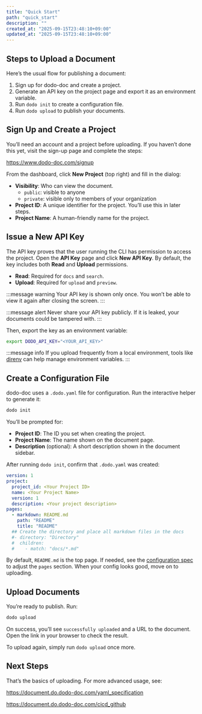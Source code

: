 ```yaml
---
title: "Quick Start"
path: "quick_start"
description: ""
created_at: "2025-09-15T23:48:10+09:00"
updated_at: "2025-09-15T23:48:10+09:00"
---
```

## Steps to Upload a Document

Here’s the usual flow for publishing a document:

1. Sign up for dodo-doc and create a project.
2. Generate an API key on the project page and export it as an environment variable.
3. Run `dodo init` to create a configuration file.
4. Run `dodo upload` to publish your documents.

## Sign Up and Create a Project

You’ll need an account and a project before uploading. If you haven’t done this yet, visit the sign-up page and complete the steps:

https://www.dodo-doc.com/signup

From the dashboard, click **New Project** (top right) and fill in the dialog:

* **Visibility**: Who can view the document.
  * `public`: visible to anyone
  * `private`: visible only to members of your organization
* **Project ID**: A unique identifier for the project. You’ll use this in later steps.
* **Project Name**: A human-friendly name for the project.

## Issue a New API Key

The API key proves that the user running the CLI has permission to access the project.
Open the **API Key** page and click **New API Key**. By default, the key includes both **Read** and **Upload** permissions.

* **Read**: Required for `docs` and `search`.
* **Upload**: Required for `upload` and `preview`.

:::message warning
Your API key is shown only once. You won’t be able to view it again after closing the screen.
:::

:::message alert
Never share your API key publicly. If it is leaked, your documents could be tampered with.
:::

Then, export the key as an environment variable:

```bash
export DODO_API_KEY="<YOUR_API_KEY>"
```

:::message info
If you upload frequently from a local environment, tools like [direnv](https://direnv.net/) can help manage environment variables.
:::

## Create a Configuration File

dodo-doc uses a `.dodo.yaml` file for configuration.
Run the interactive helper to generate it:

```bash
dodo init
```

You’ll be prompted for:

* **Project ID**: The ID you set when creating the project.
* **Project Name**: The name shown on the document page.
* **Description** (optional): A short description shown in the document sidebar.

After running `dodo init`, confirm that `.dodo.yaml` was created:

```yaml
version: 1
project:
  project_id: <Your Project ID>
  name: <Your Project Name>
  version: 1
  description: <Your project description>
pages:
  - markdown: README.md
    path: "README"
    title: "README"
  ## Create the directory and place all markdown files in the docs
  #- directory: "Directory"
  #  children:
  #    - match: "docs/*.md"
```

By default, `README.md` is the top page.
If needed, see the [configuration spec](/yaml_specification) to adjust the `pages` section. When your config looks good, move on to uploading.

## Upload Documents

You’re ready to publish. Run:

```bash
dodo upload
```

On success, you’ll see `successfully uploaded` and a URL to the document.
Open the link in your browser to check the result.

To upload again, simply run `dodo upload` once more.

## Next Steps

That’s the basics of uploading. For more advanced usage, see:

https://document.do.dodo-doc.com/yaml_specification

https://document.do.dodo-doc.com/cicd_github
